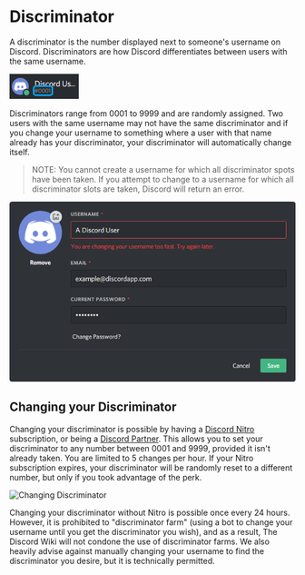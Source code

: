 <!-- TITLE: Discriminator -->
<!-- SUBTITLE: Information about Discord discriminators -->

# Discriminator
A discriminator is the number displayed next to someone's username on Discord. Discriminators are how Discord differentiates between users with the same username.

![Discriminator Example](/uploads/discriminator-example.png "Discriminator Example")

Discriminators range from 0001 to 9999 and are randomly assigned. Two users with the same username may not have the same discriminator and if you change your username to something where a user with that name already has your discriminator, your discriminator will automatically change itself.

 > NOTE: You cannot create a username for which all discriminator spots have been taken. If you attempt to change to a username for which all discriminator slots are taken, Discord will return an error.

![Usernamechange](/uploads/discriminator/usernamechange.png "Usernamechange")

## Changing your Discriminator
Changing your discriminator is possible by having a [Discord Nitro](/nitro) subscription, or being a [Discord Partner](/partner). This allows you to set your discriminator to any number between 0001 and 9999, provided it isn't already taken. You are limited to 5 changes per hour. If your Nitro subscription expires, your discriminator will be randomly reset to a different number, but only if you took advantage of the perk.

![Changing Discriminator](https://i.imgur.com/SuxuNHe.png "Changing Discriminator")


Changing your discriminator without Nitro is possible once every 24 hours. However, it is prohibited to "discriminator farm" (using a bot to change your username until you get the discriminator you wish), and as a result, The Discord Wiki will not condone the use of discriminator farms. We also heavily advise against manually changing your username to find the discriminator you desire, but it is technically permitted.